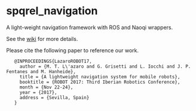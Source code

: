 # spqrel_navigation

A light-weight navigation framework with ROS and Naoqi wrappers.

See the [wiki](https://github.com/LCAS/spqrel_navigation/wiki) for more details.

Please cite the following paper to reference our work.

```
   @INPROCEEDINGS{LazaroROBOT17,
     author = {M. T. L\'azaro and G. Grisetti and L. Iocchi and J. P. Fentanes and M. Hanheide},
     title = {A lightweight navigation system for mobile robots},
     booktitle = {ROBOT 2017: Third Iberian Robotics Conference},
     month = {Nov 22-24},
     year = {2017},
     address = {Sevilla, Spain}
   } 
```

